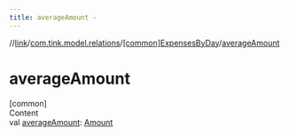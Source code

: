 ```yaml
---
title: averageAmount -
---
```

//[link](../../index.md)/[com.tink.model.relations](../index.md)/[[common]ExpensesByDay](index.md)/[averageAmount](average-amount.md)



# averageAmount  
[common]  
Content  
val [averageAmount](average-amount.md): [Amount](../../com.tink.model.misc/[common]-amount/index.md)  



